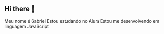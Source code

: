 ## Hi there 👋

Meu nome é Gabriel
Estou estudando no Alura
Estou me desenvolvendo em linguagem JavaScript
